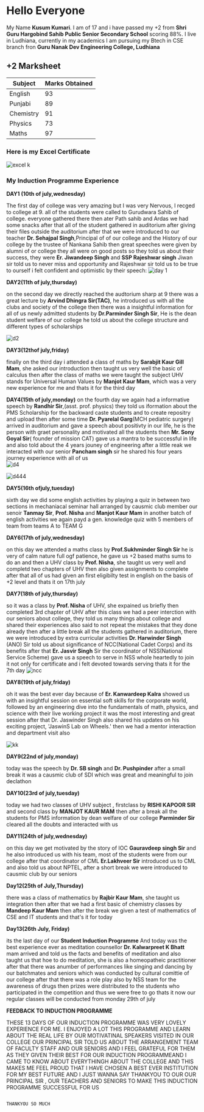 # Hello Everyone 
My Name **Kusum Kumari**. I am of 17 and i have passed my +2 from **Shri Guru Hargobind Sahib Public Senior Secondary School** scoring 88%. I live in Ludhiana, currently in my academics I am pursuing my Btech in CSE branch fron **Guru Nanak Dev Engineering College, Ludhiana**

## +2 Marksheet

| Subject | Marks Obtained |
| ----------- | ----------- |
| English    |  93
| Punjabi | 89
|Chemistry| 91
| Physics|73
|Maths|97

### Here is my Excel Certificate

![excel k](https://github.com/user-attachments/assets/225aaa87-9d04-488c-8e14-8fb59d59633b)

### My Induction Programme Experience


**DAY1 (10th of july,wednesday)**

The first day of college was very amazing but I was very Nervous, I recged to college at 9. all of the students were called to Gurudwara Sahib of college. everyone gathered there then ater Path sahib and Ardas we had some snacks after that all of the student gathered in auditorium after giving their files outside the auditorium  after that we were introduced to our teacher **Dr. Sehajpal Singh**,Principal of of our college  and the History of our college by the trustee of Nankana Sahib   then great speeches were given by alumni of or college they all were on good posts so they told us about their success, they were **Er. Jiwandeep Singh** and **SSP Rajeshwar singh** 
Jiwan sir told us to never miss and opportunity and Rajeshwar sir told us to be true to ourself
 i felt confident and optimistic  by their speech:
 ![day 1](https://github.com/user-attachments/assets/14596080-1873-4ba7-b3af-f7f9feb707ac)

 **DAY2(11th of july,thursday)**
 
 on the second day we directly reached the audtorium sharp at 9  there was a great lecture by **Arvind Dhingra Sir(TAC)**, he introduced us with all the clubs and society of the college then there was a insightful 
 information for all of us newly admitted students by **Dr.Parminder Singh Sir**, He is the dean student welfare of our college he told us about the college structure and different types of scholarships 
 
 ![d2](https://github.com/user-attachments/assets/2d384903-8e6e-418e-9709-e762c023ab29)  

 **DAY3(12thof july,friday)**

 finally on the third day i attended  a class of maths by **Sarabjit Kaur Gill Mam**, she asked our introduction then taught us very well the basic of calculus then after the class of maths we were taught the subject UHV stands for Universal Human Values by **Manjot Kaur Mam**, which was a very new experience for me 
 and thats it for the third day 

 
**DAY4(15th of july,monday)**
on the fourth day we again had a informative speech by **Randhir Sir**,(asst. prof. physics) they told us iformation about the PMS  Scholarship for the  backward caste students and to create repositry and upload  then after some time **Dr. Pyarelal Garg**(MCH pediatric surgery) arrived in auditorium and gave a speech about positivty in our life, he is the person with graet personality and motivated all the students then **Mr. Sony Goyal Sir**( founder of mission CAT) gave us a mantra to be successful in life and also told  about the 4 years jouney of engineering 
after a little reak we interacted with our senior **Pancham singh** sir he shared his four years journey experience with all of us  
![d4](https://github.com/user-attachments/assets/9118ddf2-2814-47bc-b617-9e44cbb45858)

![d444](https://github.com/user-attachments/assets/d0c410c4-9517-4642-9aee-f3d08368d87e)


**DAY5(16th ofjuly,tuesday)**

sixth day we did some english activities by playing a quiz in between two sections in mechaniacal seminar hall arranged by causmic club member our senoir **Tanmay Sir**, **Prof. Nisha** and **Manjot Kaur Mam**
in another batch of english activities we again payd a gen. knowledge quiz with 5 members of team from teams A to TEAM G 


**DAY6(17th of july,wednesday)**

 
on this day we attended a maths class by **Prof.Sukhminder Singh Sir** he is very of calm nature full ogf patience, he gave us +2 based maths sums to do  an and then a UHV class by **Prof. Nisha**, she taught us very well and completd two chapters of UHV then also given assignments to complete after that all of us had given an first eligibilty test in english on the basis of +2 level and thats it on 17th july 

**DAY7(18th of july,thursday)**


so it was a class by **Prof. Nisha** of UHV, she expained us briefly then completed 3rd chapter of UHV after this class we had a peer interction with our seniors about college, they told us many things about college and shared their experiences also said to not repeat the mistakes that they done already then after a little break all the students gathered in auditorium, there we were introduced by extra curricular activities 
**Dr. Harwinder Singh** (ANO) Sir told us about significance of NCC(National Cadet Corps) and its benefits after that **Er. Jasvir Singh** Sir the coordinator of NSS(National Service Scheme) gave us a speech to serve in NSS whole heartedly to join it not only for certificate and i felt devoted towards serving
thats it for the 7th day 
![ncc](https://github.com/user-attachments/assets/4ad103e9-7544-4c9d-b018-cf4e68946aa7)



**DAY8(19th of july,friday)**

oh it was the best ever day because of **Er. Kanwardeep Kalra** showed us  with an insightful session on essential soft skills for the corporate world, followed by an engineering dive into the fundamentals of math, physics, and science with their live working project it was the most interesting and great session  after that Dr. Jaswinder Singh also shared his  updates on his exciting project, 'JaswinS Lab on Wheels.' then we had a mentor interaction and department visit also 

![kk](https://github.com/user-attachments/assets/d4b0a68b-b55a-4c74-a2d8-c6b491f4af1b)


**DAY9(22nd of july,monday)**

today was the speech by **Dr. SB singh** and **Dr. Pushpinder** after a small break it was a causmic club of SDI which was great and meaningful to join declathon 

 **DAY10(23rd of july,tuesday)**

 today we had two classes of UHV subject , firstclass by **RISHI KAPOOR SIR** and second class by **MANJOT KAUR MAM** then after a break all the students for PMS information by dean welfare of our college **Parminder Sir** cleared all the doubts and interacted with us 

 **DAY11(24th of july,wednesday)**

 on this day we get motivated by the story of IOC **Gauravdeep singh Sir** and he also introduced us with his team, most of the students were from our college after that coordinator of CML **Er.Lakhveer Sir** introduced us to CML and also told us about NPTEL, after a short break we were introduced to causmic club by our seniors 


 **Day12(25th of July,Thursday)**


 there was a class of mathematics by **Rajbir Kaur Mam**, she taught us integration then after that we had a first basic of chemistry classes by **Mandeep Kaur Mam** then after the break we given a test of mathematics of CSE and IT students and that's it for today 

 **Day13(26th July, Friday)**

 its the last day of our **Student Induction Programme** 
 And today was the best experience ever as meditation counsellor **Dr. Kalwarpreet K Bhatt** mam arrived and told us the facts and benefits of meditation and also taught us that hoe to do meditation,  she is also a homeopatheic practitioner after that there was anumber of performances like singing and dancing by our batchmates and seniors which was conducted by cultural comittie of our college after that there was a role play also by NSS team for the awareness of drugs then prizes were distributed to the students who participated in the competition and thus we were free to go 
 thats it now our regular classes will be conducted from monday 29th of july 



 **FEEDBACK TO INDUCTION PROGRAMME**

 THESE 13 DAYS OF OUR INDUCTION PROGRAMME WAS VERY LOVELY EXPERIENCE FOR ME. I ENJOYED A LOT THIS PROGRAMME AND LEARN ABOUT THE REAL LIFE BY OUR MOTIVATINAL SPEAKERS VISITED IN OUR COLLEGE OUR PRINCIPAL SIR TOLD US ABOUT THE ARRANGEMENT TEAM OF FACULTY STAFF AND OUR SENIORS AND I FEEL GRATEFUL FOR THEM AS THEY GIVEN THEIR BEST FOR OUR INDUCTION PROGRAMMEAND I CAME TO KNOW ABOUT EVERYTHINGH ABOUT THE COLLEGE AND THIS MAKES ME FEEL PROUD THAT I HAVE CHOSEN A BEST EVER INSTITUTION FOR MY BEST FUTURE 
 AND I JUST WANNA SAY THANKYOU TO OUR OUR PRINCIPAL SIR , OUR TEACHERS AND SENIORS TO MAKE THIS INDUCTION PROGRAMME SUCCESSFUL FOR US 

                                                                                                           THANKYOU SO MUCH
 
 
